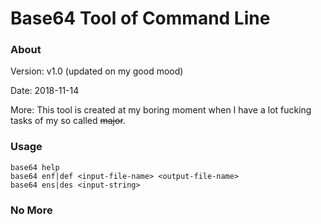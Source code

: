 # Base64 Tool of Command Line
### About
Version: v1.0 (updated on my good mood)

Date: 2018-11-14

More: This tool is created at my boring moment when I have a lot fucking tasks of my so called ~~major~~.
### Usage
```
base64 help
base64 enf|def <input-file-name> <output-file-name>
base64 ens|des <input-string>
```
### No More